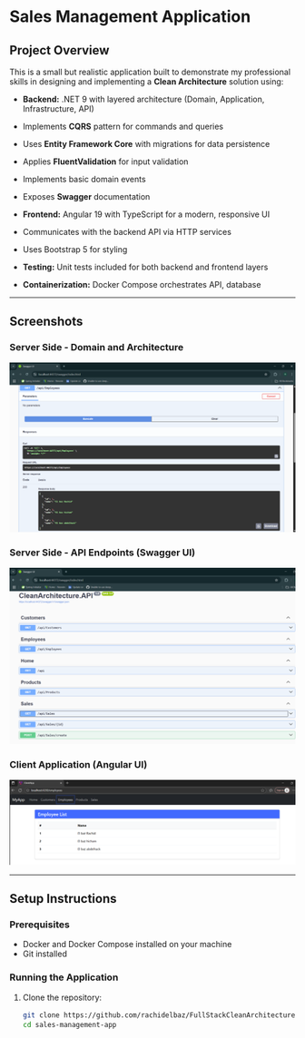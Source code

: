 # Sales Management Application

## Project Overview

This is a small but realistic application built to demonstrate my professional skills in designing and implementing a **Clean Architecture** solution using:

- **Backend:** .NET 9 with layered architecture (Domain, Application, Infrastructure, API)  
- Implements **CQRS** pattern for commands and queries  
- Uses **Entity Framework Core** with migrations for data persistence  
- Applies **FluentValidation** for input validation  
- Implements basic domain events  
- Exposes **Swagger** documentation  

- **Frontend:** Angular 19 with TypeScript for a modern, responsive UI  
- Communicates with the backend API via HTTP services  
- Uses Bootstrap 5 for styling  

- **Testing:** Unit tests included for both backend and frontend layers  
- **Containerization:** Docker Compose orchestrates API, database

---


## Screenshots

### Server Side - Domain and Architecture  
![Server Side Emp](./screenshots/ServerSideEmp.png)

### Server Side - API Endpoints (Swagger UI)  
![Server Side Endpoints](./screenshots/ServerSideEndPoints.png)

### Client Application (Angular UI)  
![Client App](./screenshots/ClientApp.png)

---

## Setup Instructions

### Prerequisites

- Docker and Docker Compose installed on your machine  
- Git installed  

### Running the Application

1. Clone the repository:

   ```bash
   git clone https://github.com/rachidelbaz/FullStackCleanArchitecture.git
   cd sales-management-app
